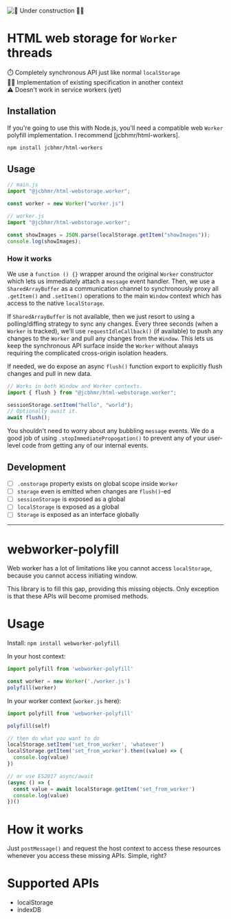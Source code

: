 ![🚧 Under construction 👷‍♂️](https://i.imgur.com/LEP2R3N.png)

# HTML web storage for `Worker` threads

⏱️ Completely synchronous API just like normal `localStorage` \
👨‍🔧 Implementation of existing specification in another context \
⚠️ Doesn't work in service workers (yet)

## Installation

If you're going to use this with Node.js, you'll need a compatible web `Worker`
polyfill implementation. I recommend [jcbhmr/html-workers].

```sh
npm install jcbhmr/html-workers
```

## Usage

```js
// main.js
import "@jcbhmr/html-webstorage.worker";

const worker = new Worker("worker.js")
```

```js
// worker.js
import "@jcbhmr/html-webstorage.worker";

const showImages = JSON.parse(localStorage.getItem("showImages"));
console.log(showImages);
```

### How it works

We use a `function () {}` wrapper around the original `Worker` constructor which
lets us immediately attach a `message` event handler. Then, we use a
`SharedArrayBuffer` as a communication channel to synchronously proxy all `.getItem()` and `.setItem()` operations to the main `Window` context which has access to the native `localStorage`.

If `SharedArrayBuffer` is not available, then we just resort to using a polling/diffing strategy to sync any changes. Every three seconds (when a `Worker` is tracked), we'll use `requestIdleCallback()` (if available) to push any changes to the `Worker` and pull any changes from the `Window`. This lets us keep the synchronous API surface inside the `Worker` without always requiring the complicated cross-origin isolation headers.

If needed, we do expose an async `flush()` function export to explicitly flush changes
and pull in new data.

```js
// Works in both Window and Worker contexts.
import { flush } from "@jcbhmr/html-webstorage.worker";

sessionStorage.setItem("hello", "world");
// Optionally await it.
await flush();
```

You shouldn't need to worry about any bubbling `message` events. We do a good job of using `.stopImmediatePropogation()` to prevent any of your user-level code from getting any of our internal events.

## Development

- [ ] `.onstorage` property exists on global scope inside `Worker`
- [ ] `storage` even is emitted when changes are `flush()`-ed
- [ ] `sessionStorage` is exposed as a global
- [ ] `localStorage` is exposed as a global
- [ ] `Storage` is exposed as an interface globally

---

# webworker-polyfill

Web worker has a lot of limitations like you cannot access `localStorage`, because you cannot access initiating window.

This library is to fill this gap, providing this missing objects. Only exception is that these APIs will become promised methods.

# Usage

Install:
`npm install webworker-polyfill`

In your host context:
```javascript
import polyfill from 'webworker-polyfill'

const worker = new Worker('./worker.js')
polyfill(worker)
```

In your worker context (`worker.js` here):
```javascript
import polyfill from 'webworker-polyfill'

polyfill(self)

// then do what you want to do
localStorage.setItem('set_from_worker', 'whatever')
localStorage.getItem('set_from_worker').then((value) => {
  console.log(value)
})

// or use ES2017 async/await
(async () => {
  const value = await localStorage.getItem('set_from_worker')
  console.log(value)
})()
```

# How it works

Just `postMessage()` and request the host context to access these resources whenever you access these missing APIs. Simple, right?

# Supported APIs

- localStorage
- indexDB

